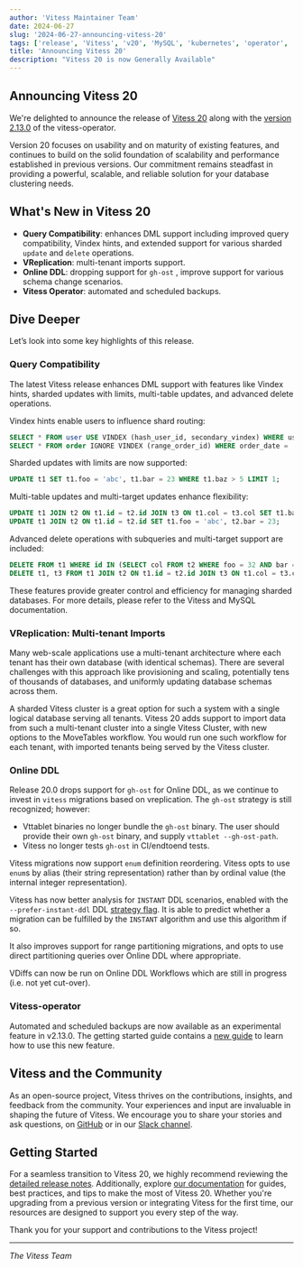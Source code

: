```yaml
---
author: 'Vitess Maintainer Team'
date: 2024-06-27
slug: '2024-06-27-announcing-vitess-20'
tags: ['release', 'Vitess', 'v20', 'MySQL', 'kubernetes', 'operator', 'vreplication', 'multi-tenancy', 'Usability', 'Online DDL']
title: 'Announcing Vitess 20'
description: "Vitess 20 is now Generally Available"
---
```



## Announcing Vitess 20

We're delighted to announce the release of [Vitess 20](https://github.com/vitessio/vitess/releases/tag/v20.0.0) along with the [version 2.13.0](https://github.com/planetscale/vitess-operator/releases/tag/v2.13.0) of the vitess-operator.

Version 20 focuses on usability and on maturity of existing features, and continues to build on the solid foundation of scalability and performance established in previous versions. Our commitment remains steadfast in providing a powerful, scalable, and reliable solution for your database clustering needs.

## What's New in Vitess 20

- **Query Compatibility**: enhances DML support including improved query compatibility, Vindex hints, and extended support for various sharded `update` and `delete` operations.
- **VReplication**: multi-tenant imports support.
- **Online DDL**: dropping support for `gh-ost` , improve support for various schema change scenarios.
- **Vitess Operator**: automated and scheduled backups.

## Dive Deeper

Let’s look into some key highlights of this release.

### Query Compatibility

The latest Vitess release enhances DML support with features like Vindex hints, sharded updates with limits, multi-table updates, and advanced delete operations. 

Vindex hints enable users to influence shard routing:

```sql
SELECT * FROM user USE VINDEX (hash_user_id, secondary_vindex) WHERE user_id = 123;
SELECT * FROM order IGNORE VINDEX (range_order_id) WHERE order_date = '2021-01-01';
```

Sharded updates with limits are now supported:

```sql
UPDATE t1 SET t1.foo = 'abc', t1.bar = 23 WHERE t1.baz > 5 LIMIT 1;
```

Multi-table updates and multi-target updates enhance flexibility:

```sql
UPDATE t1 JOIN t2 ON t1.id = t2.id JOIN t3 ON t1.col = t3.col SET t1.baz = 'abc', t1.apa = 23 WHERE t3.foo = 5 AND t2.bar = 7;
UPDATE t1 JOIN t2 ON t1.id = t2.id SET t1.foo = 'abc', t2.bar = 23;
```

Advanced delete operations with subqueries and multi-target support are included:

```sql
DELETE FROM t1 WHERE id IN (SELECT col FROM t2 WHERE foo = 32 AND bar = 43);
DELETE t1, t3 FROM t1 JOIN t2 ON t1.id = t2.id JOIN t3 ON t1.col = t3.col;
```

These features provide greater control and efficiency for managing sharded databases. For more details, please refer to the Vitess and MySQL documentation.

### VReplication: Multi-tenant Imports

Many web-scale applications use a multi-tenant architecture where each tenant has their own database (with identical schemas). There are several challenges with this approach like provisioning and scaling, potentially tens of thousands of databases, and uniformly updating database schemas across them.

A sharded Vitess cluster is a great option for such a system with a single logical database serving all tenants. Vitess 20 adds support to import data from such a multi-tenant cluster into a single Vitess Cluster, with new options to the MoveTables workflow. You would run one such workflow for each tenant, with imported tenants being served by the Vitess cluster.

### Online DDL

Release 20.0 drops support for `gh-ost` for Online DDL, as we continue to invest in `vitess` migrations based on vreplication. The `gh-ost` strategy is still recognized; however:

- Vttablet binaries no longer bundle the `gh-ost` binary. The user should provide their own `gh-ost` binary, and supply `vttablet --gh-ost-path`.
- Vitess no longer tests `gh-ost` in CI/endtoend tests.

Vitess migrations now support `enum` definition reordering. Vitess opts to use `enum`s by alias (their string representation) rather than by ordinal value (the internal integer representation).

Vitess has now better analysis for `INSTANT` DDL scenarios, enabled with the `--prefer-instant-ddl` DDL [strategy flag](https://vitess.io/docs/20.0/user-guides/schema-changes/ddl-strategy-flags/). It is able to predict whether a migration can be fulfilled by the `INSTANT` algorithm and use this algorithm if so.

It also improves support for range partitioning migrations, and opts to use direct partitioning queries over Online DDL where appropriate.

VDiffs can now be run on Online DDL Workflows which are still in progress (i.e. not yet cut-over).

### Vitess-operator

Automated and scheduled backups are now available as an experimental feature in v2.13.0. The getting started guide contains a [new guide](https://vitess.io/docs/20.0/user-guides/operating-vitess/backup-and-restore/scheduled-backups/) to learn how to use this new feature.

## Vitess and the Community

As an open-source project, Vitess thrives on the contributions, insights, and feedback from the community. Your experiences and input are invaluable in shaping the future of Vitess. We encourage you to share your stories and ask questions, on [GitHub](https://github.com/vitessio/vitess) or in our [Slack channel](http://vitess.io/slack).

## Getting Started

For a seamless transition to Vitess 20, we highly recommend reviewing the [detailed release notes](https://github.com/vitessio/vitess/blob/main/changelog/20.0/20.0.0/release_notes.md). Additionally, explore [our documentation](https://vitess.io/docs/20.0/) for guides, best practices, and tips to make the most of Vitess 20. Whether you're upgrading from a previous version or integrating Vitess for the first time, our resources are designed to support you every step of the way.

Thank you for your support and contributions to the Vitess project!

---

_The Vitess Team_
